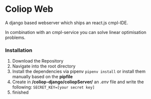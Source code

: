 
# Coliop Web

A django based webserver which ships an react.js cmpl-IDE.

In combination with an cmpl-service you can solve linear optimisation problems.



### Installation

1. Download the Repository
2. Navigate into the root directory
3. Install the dependencies via pipenv `pipenv install` or install them manually based on the **pipfile**
4. Create in **/coliop-django/coliopServer/** an *.env* file and write the following:
`SECRET_KEY=[your secret key]`
5. finished
